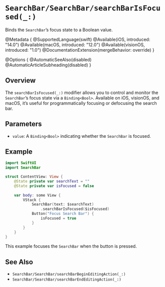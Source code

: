 # ``SearchBar/SearchBar/searchBarIsFocused(_:)``

Binds the `SearchBar`’s focus state to a Boolean value.

@Metadata {
    @SupportedLanguage(swift)
    @Available(iOS, introduced: "14.0")
    @Available(macOS, introduced: "12.0")
    @Available(visionOS, introduced: "1.0")
    @DocumentationExtension(mergeBehavior: override)
}

@Options {
    @AutomaticSeeAlso(disabled)
    @AutomaticArticleSubheading(disabled)
}

## Overview

The `searchBarIsFocused(_:)` modifier allows you to control and monitor the `SearchBar`’s focus state via a `Binding<Bool>`. Available on iOS, visionOS, and macOS, it’s useful for programmatically focusing or defocusing the search bar.

## Parameters

- `value`: A `Binding<Bool>` indicating whether the `SearchBar` is focused.

## Example

```swift
import SwiftUI
import SearchBar

struct ContentView: View {
    @State private var searchText = ""
    @State private var isFocused = false
    
    var body: some View {
        VStack {
            SearchBar(text: $searchText)
                .searchBarIsFocused($isFocused)
            Button("Focus Search Bar") {
                isFocused = true
            }
        }
    }
}
```

This example focuses the `SearchBar` when the button is pressed.

## See Also

- ``SearchBar/SearchBar/searchBarBeginEditingAction(_:)``
- ``SearchBar/SearchBar/searchBarEndEditingAction(_:)``
